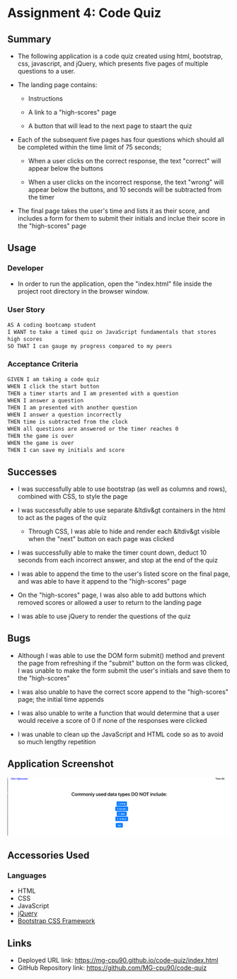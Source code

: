 # Assignment 4: Code Quiz

## Summary

* The following application is a code quiz created using html, bootstrap, css, javascript, and jQuery, which presents five pages of multiple questions to a user.

* The landing page contains: 

    * Instructions

    * A link to a "high-scores" page 

    * A button that will lead to the next page to staart the quiz

* Each of the subsequent five pages has four questions which should all be completed within the time limit of 75 seconds; 

    * When a user clicks on the correct response, the text "correct" will appear below the buttons

    * When a user clicks on the incorrect response, the text "wrong" will appear below the buttons, and 10 seconds will be subtracted from the timer

* The final page takes the user's time and lists it as their score, and includes a form for them to submit their initials and inclue their score in the "high-scores" page


## Usage
### Developer
* In order to run the application, open the "index.html" file inside the project root directory in the browser window.


### User Story

```
AS A coding bootcamp student
I WANT to take a timed quiz on JavaScript fundamentals that stores high scores
SO THAT I can gauge my progress compared to my peers
```

### Acceptance Criteria

```
GIVEN I am taking a code quiz
WHEN I click the start button
THEN a timer starts and I am presented with a question
WHEN I answer a question
THEN I am presented with another question
WHEN I answer a question incorrectly
THEN time is subtracted from the clock
WHEN all questions are answered or the timer reaches 0
THEN the game is over
WHEN the game is over
THEN I can save my initials and score
```

## Successes

* I was successfully able to use bootstrap (as well as columns and rows), combined with CSS, to style the page

* I was successfully able to use separate &ltdiv&gt containers in the html to act as the pages of the quiz

    * Through CSS, I was able to hide and render each &ltdiv&gt visible when the "next" button on each page was clicked

* I was successfully able to make the timer count down, deduct 10 seconds from each incorrect answer, and stop at the end of the quiz

* I was able to append the time to the user's listed score on the final page, and was able to have it append to the "high-scores" page

* On the "high-scores" page, I was also able to add buttons which removed scores or allowed a user to return to the landing page

* I was able to use jQuery to render the questions of the quiz


## Bugs
* Although I was able to use the DOM form submit() method and prevent the page from refreshing if the "submit" button on the form was clicked, I was unable to make the form submit the user's initials and save them to the "high-scores"

* I was also unable to have the correct score append to the "high-scores" page; the initial time appends

* I was also unable to write a function that would determine that a user would receive a score of 0 if none of the responses were clicked

* I was unable to clean up the JavaScript and HTML code so as to avoid so much lengthy repetition

## Application Screenshot

![alt text](./assets/coding_quiz.png "Coding Quiz Screen Shot")

## Accessories Used
### Languages
* HTML
* CSS
* JavaScript
* [jQuery](https://jquery.com/)
* [Bootstrap CSS Framework](https://getbootstrap.com/)

## Links
* Deployed URL link: https://mg-cpu90.github.io/code-quiz/index.html
* GitHub Repository link: https://github.com/MG-cpu90/code-quiz